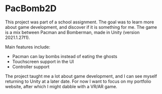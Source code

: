# PacBomb2D
This project was part of a school assignment.
The goal was to learn more about game development, and discover if it is something for me.
The game is a mix between Pacman and Bomberman, made in Unity (version 2021.1.27f1).

Main features include:
- Pacman can lay bombs instead of eating the ghosts
- Touchscreen support in the UI
- Controller support

The project taught me a lot about game development, and I can see myself returning to Unity at a later date.
For now I want to focus on my portfolio website, after which I might dabble with a VR/AR game.
